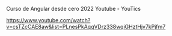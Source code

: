
Curso de Angular desde cero 2022 Youtube - YouTics

https://www.youtube.com/watch?v=csTZcCAE8aw&list=PLnesPkAqqVDrz338wqiGHztHjv7kPjfm7
